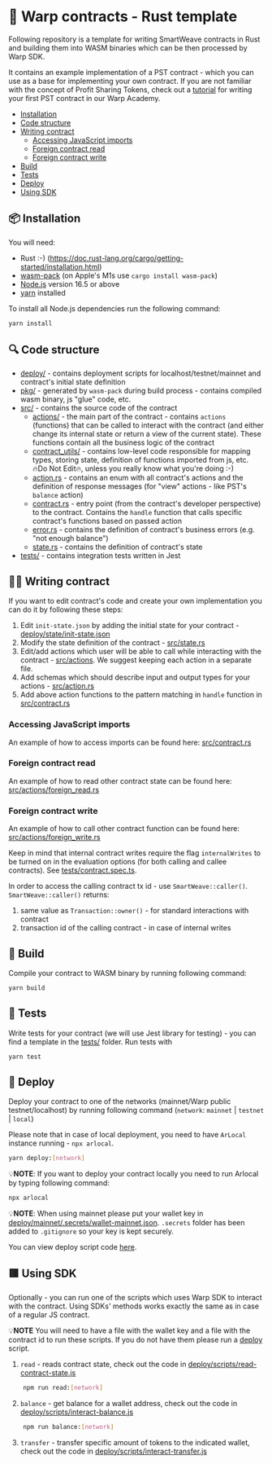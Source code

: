 # 🦀 Warp contracts - Rust template

Following repository is a template for writing SmartWeave contracts in Rust and building them into WASM binaries which can be then processed by Warp SDK.

It contains an example implementation of a PST contract - which you can use as a base for implementing your own contract.
If you are not familiar with the concept of Profit Sharing Tokens, check out a [tutorial](https://academy.warp.cc/docs/pst/introduction/intro) for writing your first PST contract in our Warp Academy.

- [Installation](#-installation)
- [Code structure](#-code-structure)
- [Writing contract](#-writing-contract)
  - [Accessing JavaScript imports](#accessing-javascript-imports)
  - [Foreign contract read](#foreign-contract-read)
  - [Foreign contract write](#foreign-contract-write)
- [Build](#-build)
- [Tests](#-tests)
- [Deploy](#-deploy)
- [Using SDK](#-using-sdk)

## 📦 Installation

You will need:

- Rust :-) (https://doc.rust-lang.org/cargo/getting-started/installation.html)
- [wasm-pack](https://rustwasm.github.io/wasm-pack/installer/) (on Apple's M1s use `cargo install wasm-pack`)
- [Node.js](https://nodejs.org/en/download/) version 16.5 or above
- [yarn](https://yarnpkg.com/getting-started/install) installed

To install all Node.js dependencies run the following command:

```bash
yarn install
```

## 🔍 Code structure

- [deploy/](deploy) - contains deployment scripts for localhost/testnet/mainnet and contract's initial state definition
- [pkg/](pkg) - generated by `wasm-pack` during build process - contains compiled wasm binary, js "glue" code, etc.
- [src/](src) - contains the source code of the contract
  - [actions/](src/actions) - the main part of the contract - contains `actions` (functions) that can be called to interact
    with the contract (and either change its internal state or return a view of the current state).
    These functions contain all the business logic of the contract
  - [contract_utils/](src/contract_utils) - contains low-level code responsible for mapping types, storing state,
    definition of functions imported from js, etc.  
    🔥Do Not Edit🔥, unless you really know what you're doing :-)
  - [action.rs](src/action.rs) - contains an enum with all contract's actions and the definition of response
    messages (for "view" actions - like PST's `balance` action)
  - [contract.rs](src/contract.rs) - entry point (from the contract's developer perspective) to the contract.
    Contains the `handle` function that calls specific contract's functions based on passed action
  - [error.rs](src/error.rs) - contains the definition of contract's business errors (e.g. "not enough balance")
  - [state.rs](src/state.rs) - contains the definition of contract's state
- [tests/](tests) - contains integration tests written in Jest

## 🧑‍💻 Writing contract

If you want to edit contract's code and create your own implementation you can do it by following these steps:

1. Edit `init-state.json` by adding the initial state for your contract - [deploy/state/init-state.json](deploy/state/init-state.json)
2. Modify the state definition of the contract - [src/state.rs](src/state.rs)
3. Edit/add actions which user will be able to call while interacting with the contract - [src/actions](src/actions).
   We suggest keeping each action in a separate file.
4. Add schemas which should describe input and output types for your actions - [src/action.rs](src/action.rs)
5. Add above action functions to the pattern matching in `handle` function in [src/contract.rs](src/contract.rs#L24)

### Accessing JavaScript imports

An example of how to access imports can be found here: [src/contract.rs](src/contract.rs#L11)

### Foreign contract read

An example of how to read other contract state can be found here: [src/actions/foreign_read.rs](src/actions/foreign_read.rs#L12)

### Foreign contract write

An example of how to call other contract function can be found here: [src/actions/foreign_write.rs](src/actions/foreign_write.rs#L25)

Keep in mind that internal contract writes require the flag `internalWrites` to be turned on in the
evaluation options (for both calling and callee contracts). See [tests/contract.spec.ts](tests/contract.spec.ts#L111).

In order to access the calling contract tx id - use `SmartWeave::caller()`.
`SmartWeave::caller()` returns:
1. same value as `Transaction::owner()` - for standard interactions with contract
2. transaction id of the calling contract - in case of internal writes

## 👷 Build

Compile your contract to WASM binary by running following command:

```bash
yarn build
```

## 🧪 Tests

Write tests for your contract (we will use Jest library for testing) - you can find a template in the [tests/](tests) folder.
Run tests with

```bash
yarn test
```

## 📜 Deploy

Deploy your contract to one of the networks (mainnet/Warp public testnet/localhost) by running following command (`network`: `mainnet` | `testnet` | `local`)

Please note that in case of local deployment, you need to have `ArLocal` instance running - `npx arlocal`.

```bash
yarn deploy:[network]
```

💡**NOTE**: If you want to deploy your contract locally you need to run Arlocal by typing following command:

```bash
npx arlocal
```

💡**NOTE**: When using mainnet please put your wallet key in [deploy/mainnet/.secrets/wallet-mainnet.json](deploy/mainnet/.secrets/wallet-mainnet.json). `.secrets` folder has been added to `.gitignore` so your key is kept securely.

You can view deploy script code [here](deploy/scripts/deploy.js).

## 🟥 Using SDK

Optionally - you can run one of the scripts which uses Warp SDK to interact with the contract. Using SDKs' methods works exactly the same as in case of a regular JS contract.

💡**NOTE** You will need to have a file with the wallet key and a file with the contract id to run these scripts. If you do not have them please run a [deploy](#-deploy) script.

1. `read` - reads contract state, check out the code in [deploy/scripts/read-contract-state.js](deploy/scripts/read-contract-state.js)

```bash
    npm run read:[network]
```

2. `balance` - get balance for a wallet address, check out the code in [deploy/scripts/interact-balance.js](deploy/scripts/interact-balance.js)

```bash
    npm run balance:[network]
```

3. `transfer` - transfer specific amount of tokens to the indicated wallet, check out the code in [deploy/scripts/interact-transfer.js](deploy/scripts/interact-transfer.js)
